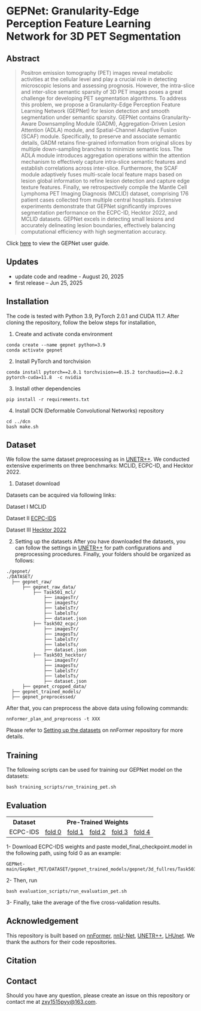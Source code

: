 # GEPNet: Granularity-Edge Perception Feature Learning Network for 3D PET Segmentation
## Abstract
> Positron emission tomography (PET) images reveal metabolic activities at the cellular level and play a crucial role in detecting microscopic lesions and assessing prognosis. However, the intra-slice and inter-slice semantic sparsity of 3D PET images poses a great challenge for developing PET segmentation algorithms. To address this problem, we propose a Granularity-Edge Perception Feature Learning Network (GEPNet) for lesion detection and smooth segmentation under semantic sparsity. GEPNet contains Granularity-Aware Downsampling Module (GADM), Aggregation-Driven Lesion Attention (ADLA) module, and Spatial-Channel Adaptive Fusion (SCAF) module. Specifically, to preserve and associate semantic details, GADM retains fine-grained information from original slices by multiple down-sampling branches to minimize semantic loss. The ADLA module introduces aggregation operations within the attention mechanism to effectively capture intra-slice semantic features and establish correlations across inter-slice. Furthermore, the SCAF module adaptively fuses multi-scale local feature maps based on lesion global information to refine lesion detection and capture edge texture features. Finally,  we retrospectively compile the Mantle Cell Lymphoma PET Imaging Diagnosis (MCLID) dataset, comprising 176 patient cases collected from multiple central hospitals. Extensive experiments demonstrate that GEPNet significantly improves segmentation performance on the ECPC-ID, Hecktor 2022, and MCLID datasets. GEPNet excels in detecting small lesions and accurately delineating lesion boundaries, effectively balancing computational efficiency with high segmentation accuracy.

Click [here](GEPNet_User_Guide.ipynb) to view the GEPNet user guide.

## Updates
- update code and readme - August 20, 2025
- first release – Jun 25, 2025

## Installation
The code is tested with Python 3.9, PyTorch 2.0.1 and CUDA 11.7. After cloning the repository, follow the below steps for installation,
  1. Create and activate conda environment
  ```
  conda create --name gepnet python=3.9
  conda activate gepnet
  ```
  2. Install PyTorch and torchvision
  ```
  conda install pytorch==2.0.1 torchvision==0.15.2 torchaudio==2.0.2 pytorch-cuda=11.8  -c nvidia
  ```
  3. Install other dependencies
  ```
  pip install -r requirements.txt
  ```
  4. Install DCN (Deformable Convolutional Networks) repository
  ```
  cd ../dcn
  bash make.sh
  ```

## Dataset
We follow the same dataset preprocessing as in [UNETR++](https://github.com/Amshaker/unetr_plus_plus). We conducted extensive experiments on three benchmarks: MCLID, ECPC-ID, and Hecktor 2022.

1. Dataset download
   
  
  Datasets can be acquired via following links:

  Dataset I MCLID
  
  Dataset II [ECPC-IDS](https://figshare.com/articles/dataset/ECPC-IDS/23808258) 
  
  Dataset III [Hecktor 2022](https://hecktor.grand-challenge.org/) 

2. Setting up the datasets
  After you have downloaded the datasets, you can follow the settings in [UNETR++](https://github.com/Amshaker/unetr_plus_plus) for path configurations and preprocessing procedures. Finally, your folders should be organized as follows:
  ```
  ./gepnet/
  ./DATASET/
    ├── gepnet_raw/
        ├── gepnet_raw_data/
            ├── Task501_mcl/
                ├── imagesTr/
                ├── imagesTs/
                ├── labelsTr/
                ├── labelsTs/
                ├── dataset.json
            ├── Task502_ecpc/
                ├── imagesTr/
                ├── imagesTs/
                ├── labelsTr/
                ├── labelsTs/
                ├── dataset.json
            ├── Task503_hecktor/
                ├── imagesTr/
                ├── imagesTs/
                ├── labelsTr/
                ├── labelsTs/
                ├── dataset.json
        ├── gepnet_cropped_data/
    ├── gepnet_trained_models/
    ├── gepnet_preprocessed/
  ```
  After that, you can preprocess the above data using following commands:
  ```
  nnFormer_plan_and_preprocess -t XXX
  ```

  Please refer to [Setting up the datasets](https://github.com/282857341/nnFormer) on nnFormer repository for more details. 

## Training
The following scripts can be used for training our GEPNet model on the datasets:
```
bash training_scripts/run_training_pet.sh
```

## Evaluation
<table>
  <tr>
    <th>Dataset</th>
    <th colspan="5" style="text-align: center">Pre-Trained Weights</th>
  </tr>
  <tr>
    <td>ECPC-IDS</td>
    <td><a href="https://github.com/zhengqian1515/weight_repo/raw/main/fold_0/model_final_checkpoint.model?download=">fold 0</a></td>
    <td><a href="https://github.com/zhengqian1515/weight_repo/raw/main/fold_1/model_final_checkpoint.model?download=">fold 1</a></td>
    <td><a href="https://github.com/zhengqian1515/weight_repo/raw/main/fold_2/model_final_checkpoint.model?download=">fold 2</a></td>
    <td><a href="https://github.com/zhengqian1515/weight_repo/raw/main/fold_3/model_final_checkpoint.model?download=">fold 3</a></td>
    <td><a href=https://github.com/zhengqian1515/weight_repo/raw/main/fold_4/model_final_checkpoint.model?download=#">fold 4</a></td>
  </tr>
</table>

1- Download ECPC-IDS weights and paste model_final_checkpoint.model in the following path, using fold 0 as an example:

```
GEPNet-main/GepNet_PET/DATASET/gepnet_trained_models/gepnet/3d_fullres/Task503_ecpc/gepnet_trainer_PET__nnFormerPlansv2.1_trgSp_1x1x1/fold_0
```

2- Then, run
```
bash evaluation_scripts/run_evaluation_pet.sh
```

3- Finally, take the average of the five cross-validation results.

## Acknowledgement
This repository is built based on [nnFormer](https://github.com/282857341/nnFormer), [nnU-Net](https://github.com/MIC-DKFZ/nnUNet), [UNETR++](https://github.com/Amshaker/unetr_plus_plus), [LHUnet](https://github.com/xmindflow/LHUNet). We thank the authors for their code repositories.

## Citation

## Contact
Should you have any question, please create an issue on this repository or contact me at zxy1515pyy@163.com.


